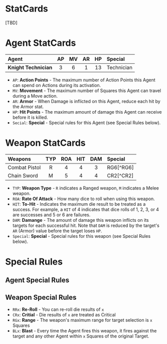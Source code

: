 <style>
    table {
        width: 100%;
    }
</style>

# StatCards

[TBD]

# Agent StatCards

|Agent|AP|MV|AR|HP|Special|
|:---------------|:----:|:----:|:----:|:----:|:----|
|**Knight Technician**|3|6|1|13|Technician|

* `AP`: **Action Points** - The maximum number of Action Points this Agent can spend on Actions during its activation.
* `MV`: **Movement** - The maximum number of Squares this Agent can travel during a Move action.
* `AR`: **Armor** - When Damage is inflicted on this Agent, reduce each hit by the Armor stat.
* `HP`: **Hit Points** - The maximum amount of damage this Agent can receive before it is killed.
* `Secial`: **Special** - Special rules for this Agent (see Special Rules below).

# Weapon StatCards

|Weapons|TYP|ROA|HIT|DAM|Special|
|:---------------|:----:|:----:|:----:|:----:|:----|
|Combat Pistol|R|4|4|3|RG6[^RG6]|
|Chain Sword|M|5|4|4|CR2[^CR2]|

* `TYP`: **Weapon Type** - `R` indicates a Ranged weapon, `M` indicates a Melee weapon.
* `ROA`: **Rate Of Attack** - How many dice to roll when using this weapon.
* `HIT`: **To-Hit** - Indicates the maximum die result to be treated as a success. For example, a `HIT` of 4 indicates that dice rolls of 1, 2, 3, or 4 are successes and 5 or 6 are failures.
* `DAM`: **Damange** - The amount of damage this weapon inflicts on its targets for each successful hit. Note that `DAM` is reduced by the target's `AR` (Armor) value before the target loses `HP`.
* `Special`: **Special** - Special rules for this weapon (see Special Rules below).

# Special Rules

## Agent Special Rules



## Weapon Special Rules

* `RRx`: **Re-Roll** - You can re-roll die results of `x`
* `CRx`: **Critial** - Die results of `x` are treated as Critical
* `RGx`: **Range** - The weapon's maximum range for target selection is `x` Squares
* `BLx`: **Blast** - Every time the Agent fires this weapon, it fires against the target and any other Agent within `x` Squares of the original Target.
